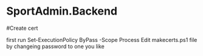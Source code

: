 # SportAdmin.Backend

#Create cert

first run
Set-ExecutionPolicy ByPass -Scope Process
Edit makecerts.ps1 file by changeing password to one you like